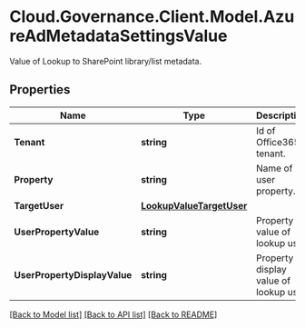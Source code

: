 # Cloud.Governance.Client.Model.AzureAdMetadataSettingsValue
Value of Lookup to SharePoint library/list metadata.
## Properties

Name | Type | Description | Notes
------------ | ------------- | ------------- | -------------
**Tenant** | **string** | Id of Office365 tenant. | [optional] [readonly] 
**Property** | **string** | Name of user property. | [optional] [readonly] 
**TargetUser** | [**LookupValueTargetUser**](LookupValueTargetUser.md) |  | [optional] 
**UserPropertyValue** | **string** | Property value of lookup user | [optional] 
**UserPropertyDisplayValue** | **string** | Property display value of lookup user | [optional] 

[[Back to Model list]](../README.md#documentation-for-models) [[Back to API list]](../README.md#documentation-for-api-endpoints) [[Back to README]](../README.md)

